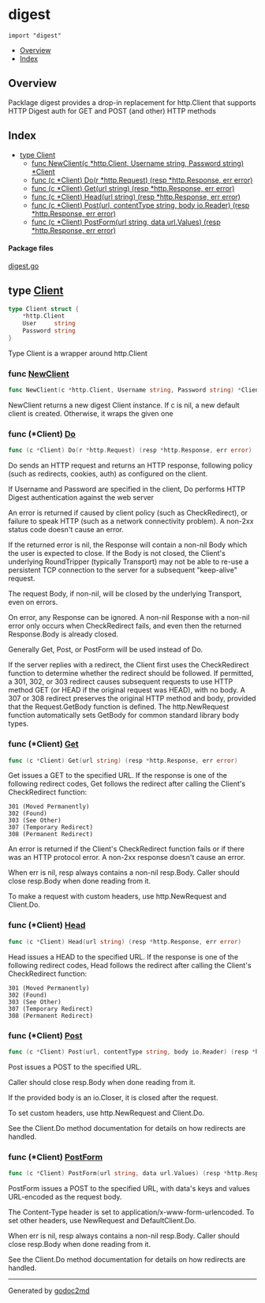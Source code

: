 

# digest
`import "digest"`

* [Overview](#pkg-overview)
* [Index](#pkg-index)

## <a name="pkg-overview">Overview</a>
Packlage digest provides a drop-in replacement for http.Client that supports HTTP Digest
auth for GET and POST (and other) HTTP methods




## <a name="pkg-index">Index</a>
* [type Client](#Client)
  * [func NewClient(c *http.Client, Username string, Password string) *Client](#NewClient)
  * [func (c *Client) Do(r *http.Request) (resp *http.Response, err error)](#Client.Do)
  * [func (c *Client) Get(url string) (resp *http.Response, err error)](#Client.Get)
  * [func (c *Client) Head(url string) (resp *http.Response, err error)](#Client.Head)
  * [func (c *Client) Post(url, contentType string, body io.Reader) (resp *http.Response, err error)](#Client.Post)
  * [func (c *Client) PostForm(url string, data url.Values) (resp *http.Response, err error)](#Client.PostForm)


#### <a name="pkg-files">Package files</a>
[digest.go](/src/digest/digest.go) 






## <a name="Client">type</a> [Client](/src/target/digest.go?s=337:407#L9)
``` go
type Client struct {
    *http.Client
    User     string
    Password string
}
```
Type Client is a wrapper around http.Client







### <a name="NewClient">func</a> [NewClient](/src/target/digest.go?s=543:615#L17)
``` go
func NewClient(c *http.Client, Username string, Password string) *Client
```
NewClient returns a new digest Client instance. If c is nil, a new default
client is created. Otherwise, it wraps the given one





### <a name="Client.Do">func</a> (\*Client) [Do](/src/target/digest.go?s=4987:5056#L144)
``` go
func (c *Client) Do(r *http.Request) (resp *http.Response, err error)
```
Do sends an HTTP request and returns an HTTP response, following
policy (such as redirects, cookies, auth) as configured on the
client.

If Username and Password are specified in the client, Do performs HTTP
Digest authentication against the web server

An error is returned if caused by client policy (such as CheckRedirect), or
failure to speak HTTP (such as a network connectivity problem). A non-2xx
status code doesn't cause an error.

If the returned error is nil, the Response will contain a non-nil Body which
the user is expected to close. If the Body is not closed, the Client's
underlying RoundTripper (typically Transport) may not be able to re-use a
persistent TCP connection to the server for a subsequent "keep-alive"
request.

The request Body, if non-nil, will be closed by the underlying Transport,
even on errors.

On error, any Response can be ignored. A non-nil Response with a non-nil
error only occurs when CheckRedirect fails, and even then the returned
Response.Body is already closed.

Generally Get, Post, or PostForm will be used instead of Do.

If the server replies with a redirect, the Client first uses the
CheckRedirect function to determine whether the redirect should be followed.
If permitted, a 301, 302, or 303 redirect causes subsequent requests to use
HTTP method GET (or HEAD if the original request was HEAD), with no body.  A
307 or 308 redirect preserves the original HTTP method and body, provided
that the Request.GetBody function is defined.  The http.NewRequest function
automatically sets GetBody for common standard library body types.




### <a name="Client.Get">func</a> (\*Client) [Get](/src/target/digest.go?s=1398:1463#L44)
``` go
func (c *Client) Get(url string) (resp *http.Response, err error)
```
Get issues a GET to the specified URL. If the response is one of the
following redirect codes, Get follows the redirect after calling the
Client's CheckRedirect function:


	301 (Moved Permanently)
	302 (Found)
	303 (See Other)
	307 (Temporary Redirect)
	308 (Permanent Redirect)

An error is returned if the Client's CheckRedirect function fails
or if there was an HTTP protocol error. A non-2xx response doesn't
cause an error.

When err is nil, resp always contains a non-nil resp.Body.
Caller should close resp.Body when done reading from it.

To make a request with custom headers, use http.NewRequest and Client.Do.




### <a name="Client.Head">func</a> (\*Client) [Head](/src/target/digest.go?s=1892:1958#L64)
``` go
func (c *Client) Head(url string) (resp *http.Response, err error)
```
Head issues a HEAD to the specified URL. If the response is one of the
following redirect codes, Head follows the redirect after calling the
Client's CheckRedirect function:


	301 (Moved Permanently)
	302 (Found)
	303 (See Other)
	307 (Temporary Redirect)
	308 (Permanent Redirect)




### <a name="Client.Post">func</a> (\*Client) [Post](/src/target/digest.go?s=2410:2505#L86)
``` go
func (c *Client) Post(url, contentType string, body io.Reader) (resp *http.Response, err error)
```
Post issues a POST to the specified URL.

Caller should close resp.Body when done reading from it.

If the provided body is an io.Closer, it is closed after the
request.

To set custom headers, use http.NewRequest and Client.Do.

See the Client.Do method documentation for details on how redirects
are handled.




### <a name="Client.PostForm">func</a> (\*Client) [PostForm](/src/target/digest.go?s=3125:3212#L107)
``` go
func (c *Client) PostForm(url string, data url.Values) (resp *http.Response, err error)
```
PostForm issues a POST to the specified URL,
with data's keys and values URL-encoded as the request body.

The Content-Type header is set to application/x-www-form-urlencoded.
To set other headers, use NewRequest and DefaultClient.Do.

When err is nil, resp always contains a non-nil resp.Body.
Caller should close resp.Body when done reading from it.

See the Client.Do method documentation for details on how redirects
are handled.








- - -
Generated by [godoc2md](http://godoc.org/github.com/davecheney/godoc2md)
